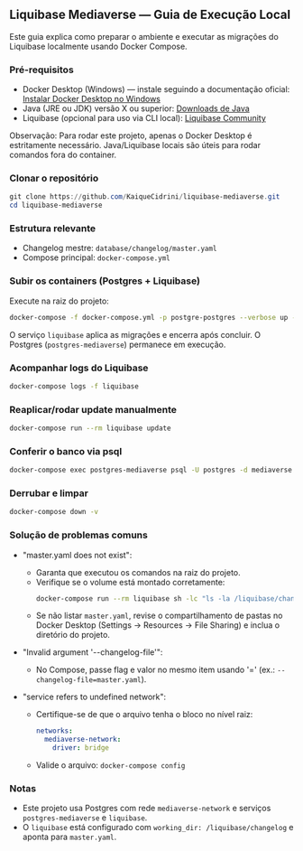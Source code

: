 ## Liquibase Mediaverse — Guia de Execução Local

Este guia explica como preparar o ambiente e executar as migrações do Liquibase localmente usando Docker Compose.

### Pré-requisitos
- Docker Desktop (Windows) — instale seguindo a documentação oficial: [Instalar Docker Desktop no Windows](https://docs.docker.com/desktop/setup/install/windows-install/)
- Java (JRE ou JDK) versão X ou superior: [Downloads de Java](https://www.oracle.com/java/technologies/downloads/)
- Liquibase (opcional para uso via CLI local): [Liquibase Community](https://www.liquibase.com/community-vs-secure)

Observação: Para rodar este projeto, apenas o Docker Desktop é estritamente necessário. Java/Liquibase locais são úteis para rodar comandos fora do container.

### Clonar o repositório
```powershell
git clone https://github.com/KaiqueCidrini/liquibase-mediaverse.git
cd liquibase-mediaverse
```

### Estrutura relevante
- Changelog mestre: `database/changelog/master.yaml`
- Compose principal: `docker-compose.yml`

### Subir os containers (Postgres + Liquibase)
Execute na raiz do projeto:
```bash
docker-compose -f docker-compose.yml -p postgre-postgres --verbose up -d
```

O serviço `liquibase` aplica as migrações e encerra após concluir. O Postgres (`postgres-mediaverse`) permanece em execução.

### Acompanhar logs do Liquibase
```bash
docker-compose logs -f liquibase
```

### Reaplicar/rodar update manualmente
```bash
docker-compose run --rm liquibase update
```

### Conferir o banco via psql
```bash
docker-compose exec postgres-mediaverse psql -U postgres -d mediaverse -c "\\dt"
```

### Derrubar e limpar
```bash
docker-compose down -v
```

### Solução de problemas comuns
- "master.yaml does not exist":
  - Garanta que executou os comandos na raiz do projeto.
  - Verifique se o volume está montado corretamente:
    ```bash
    docker-compose run --rm liquibase sh -lc "ls -la /liquibase/changelog"
    ```
  - Se não listar `master.yaml`, revise o compartilhamento de pastas no Docker Desktop (Settings → Resources → File Sharing) e inclua o diretório do projeto.

- "Invalid argument '--changelog-file'":
  - No Compose, passe flag e valor no mesmo item usando '=' (ex.: `--changelog-file=master.yaml`).

- "service refers to undefined network":
  - Certifique-se de que o arquivo tenha o bloco no nível raiz:
    ```yaml
    networks:
      mediaverse-network:
        driver: bridge
    ```
  - Valide o arquivo: `docker-compose config`

### Notas
- Este projeto usa Postgres com rede `mediaverse-network` e serviços `postgres-mediaverse` e `liquibase`.
- O `liquibase` está configurado com `working_dir: /liquibase/changelog` e aponta para `master.yaml`.


